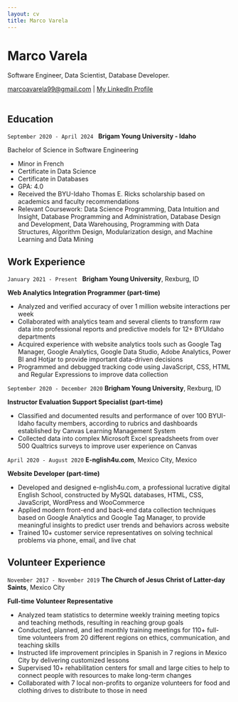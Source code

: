 ```yaml
---
layout: cv
title: Marco Varela
---
```


# Marco Varela

Software Engineer, Data Scientist, Database Developer.

<div id="webaddress">
<a href="marcoavarela99@gmail.com">marcoavarela99@gmail.com</a>
| <a href="https://www.linkedin.com/in/marco-varela/">My LinkedIn Profile</a>
</div>

<br>

## Education

`September 2020 - April 2024 `
__Brigam Young University - Idaho__

Bachelor of Science in Software Engineering

* Minor in French
* Certificate in Data Science
* Certificate in Databases
* GPA: 4.0
* Received the BYU-Idaho Thomas E. Ricks scholarship based on academics and faculty recommendations
* Relevant Coursework: Data Science Programming, Data Intuition and Insight, Database Programming and Administration, Database
Design and Development, Data Warehousing, Programming with Data Structures, Algorithm Design, Modularization design, and
Machine Learning and Data Mining



## Work Experience

`January 2021 - Present `
__Brigham Young University__, Rexburg, ID

__Web Analytics Integration Programmer (part-time)__

* Analyzed and verified accuracy of over 1 million website interactions per week
* Collaborated with analytics team and several clients to transform raw data into professional reports and predictive models for 12+ BYUIdaho departments
* Acquired experience with website analytics tools such as Google Tag Manager, Google Analytics, Google Data Studio, Adobe Analytics,
Power BI and Hotjar to provide important data-driven decisions
* Programmed and debugged tracking code using JavaScript, CSS, HTML and Regular Expressions to improve data collection


`September 2020 - December 2020`
__Brigham Young University__, Rexburg, ID

__Instructor Evaluation Support Specialist (part-time)__

* Classified and documented results and performance of over 100 BYUI- Idaho faculty members, according to rubrics and dashboards
established by Canvas Learning Management System
* Collected data into complex Microsoft Excel spreadsheets from over 500 Qualtrics surveys to improve user experience on Canvas


`April 2020 - August 2020`
__E-nglish4u.com__, Mexico City, Mexico 

__Website Developer (part-time)__

* Developed and designed e-nglish4u.com, a professional lucrative digital English School, constructed by MySQL databases, HTML, CSS,
JavaScript, WordPress and WooCommerce
* Applied modern front-end and back-end data collection techniques based on Google Analytics and Google Tag Manager, to provide
meaningful insights to predict user trends and behaviors across website
* Trained 10+ customer service representatives on solving technical problems via phone, email, and live chat








## Volunteer Experience

`November 2017 - November 2019`
__The Church of Jesus Christ of Latter-day Saints__, Mexico City

__Full-time Volunteer Representative__
* Analyzed team statistics to determine weekly training meeting topics and teaching methods, resulting in reaching group goals
* Conducted, planned, and led monthly training meetings for 110+ full-time volunteers from 20 different regions on ethics,
communication, and teaching skills
* Instructed life improvement principles in Spanish in 7 regions in Mexico City by delivering customized lessons
* Supervised 10+ rehabilitation centers for small and large cities to help to connect people with resources to make long-term changes
* Collaborated with 7 local non-profits to organize volunteers for food and clothing drives to distribute to those in need

<!-- ### Footer

Last updated: 12/08/2022 -->


